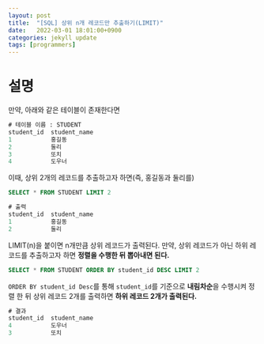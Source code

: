 ```yaml
---
layout: post
title:  "[SQL] 상위 n개 레코드만 추출하기(LIMIT)"
date:   2022-03-01 18:01:00+0900
categories: jekyll update
tags: [programmers]
---
```

# 설명
만약, 아래와 같은 테이블이 존재한다면  

```sql
# 테이블 이름 : STUDENT
student_id  student_name
1           홍길동
2           둘리
3           또치
4           도우너
```
이때, 상위 2개의 레코드를 추출하고자 하면(즉, 홍길동과 둘리를)  

```sql
SELECT * FROM STUDENT LIMIT 2

# 출력
student_id  student_name
1           홍길동
2           둘리
```
  
LIMIT(n)을 붙이면 n개만큼 상위 레코드가 출력된다.
만약, 상위 레코드가 아닌 하위 레코드를 추출하고자 하면 **정렬을 수행한 뒤 뽑아내면 된다.**  

```sql
SELECT * FROM STUDENT ORDER BY student_id DESC LIMIT 2
```

`ORDER BY student_id Desc`를 통해 `student_id`를 기준으로 **내림차순**을 수행시켜 정렬 한 뒤 상위 레코드 2개를 출력하면 **하위 레코드 2개가 출력된다.**

```sql
# 결과
student_id  student_name
4           도우너
3           또치
```